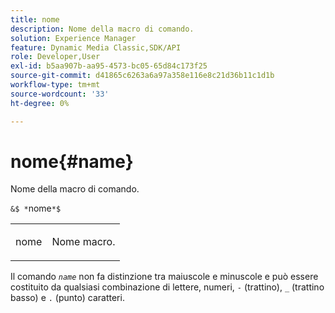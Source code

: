 ```yaml
---
title: nome
description: Nome della macro di comando.
solution: Experience Manager
feature: Dynamic Media Classic,SDK/API
role: Developer,User
exl-id: b5aa907b-aa95-4573-bc05-65d84c173f25
source-git-commit: d41865c6263a6a97a358e116e8c21d36b11c1d1b
workflow-type: tm+mt
source-wordcount: '33'
ht-degree: 0%

---
```


# nome{#name}

Nome della macro di comando.

`&$ *`nome`*$`

<table id="simpletable_A07C4682275F461BA1F3B7752CE3FAE1"> 
 <tr class="strow"> 
  <td class="stentry"> <p><span class="codeph"> <span class="varname"> nome</span></span> </p> </td> 
  <td class="stentry"> <p>Nome macro. </p></td> 
 </tr> 
</table>

Il comando *`name`* non fa distinzione tra maiuscole e minuscole e può essere costituito da qualsiasi combinazione di lettere, numeri, `-` (trattino), `_` (trattino basso) e `.` (punto) caratteri.
